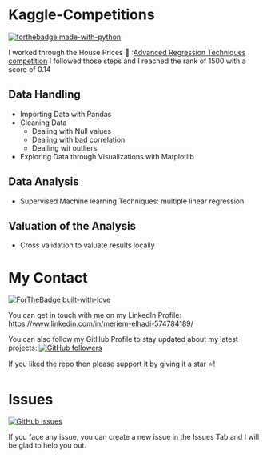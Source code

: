 # Kaggle-Competitions


[![forthebadge made-with-python](http://ForTheBadge.com/images/badges/made-with-python.svg)](https://www.python.org/)

I worked through the House Prices :house_with_garden: :[Advanced Regression Techniques competition](https://www.kaggle.com/c/house-prices-advanced-regression-techniques/overview/description)
I followed those steps and I reached the rank of 1500 with a score of 0.14 


## Data Handling
* Importing Data with Pandas
* Cleaning Data 
  * Dealing with Null values
  * Dealing with bad correlation
  * Dealling wit outliers
* Exploring Data through Visualizations with Matplotlib

## Data Analysis
* Supervised Machine learning Techniques: multiple linear regression

## Valuation of the Analysis
* Cross validation to valuate results locally


My Contact
=============
[![ForTheBadge built-with-love](http://ForTheBadge.com/images/badges/built-with-love.svg)](https://github.com/ElhadiMeriem/)

You can get in touch with me on my LinkedIn Profile:  https://www.linkedin.com/in/meriem-elhadi-574784189/

You can also follow my GitHub Profile to stay updated about my latest projects: [![GitHub followers](https://img.shields.io/github/followers/ElhadiMeriem.svg?style=social&label=Follow&maxAge=2592000)](https://github.com/ElhadiMeriem/)

If you liked the repo then please support it by giving it a star ⭐!


Issues
=============
[![GitHub issues](https://img.shields.io/github/issues/Naereen/StrapDown.js.svg)](https://GitHub.com/ElhadiMeriem/RestaurantManagement_JavaFX/issues/)

If you face any issue, you can create a new issue in the Issues Tab and I will be glad to help you out.



